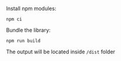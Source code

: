 Install npm modules:
```
npm ci
```

Bundle the library:
```
npm run build
```

The output will be located inside `/dist` folder
